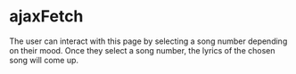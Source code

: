 # ajaxFetch
The user can interact with this page by selecting a song number depending on their mood. Once they select a song number, the lyrics of the chosen song will come up.
